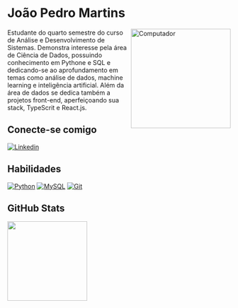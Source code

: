 # João Pedro Martins
<img src="https://github.com/julianazanelatto/image_data_science/blob/main/data_science.png" min-width="250px" max-width="225px" width="225px" align="right" alt="Computador">

Estudante do quarto semestre do curso de Análise e Desenvolvimento de Sistemas. Demonstra interesse pela área de Ciência de Dados, possuindo conhecimento em Pythone e SQL e dedicando-se ao aprofundamento em temas como análise de dados, machine learning e inteligência artificial. Além da área de dados se dedica também a projetos front-end, aperfeiçoando sua stack, TypeScrit e React.js.

## Conecte-se comigo
[![Linkedin](https://img.shields.io/badge/LinkedIn-0077B5?style=for-the-badge&logo=linkedin&logoColor=white)](https://www.linkedin.com/in/jotap53/)

## Habilidades
[![Python](https://img.shields.io/badge/Python-4682B4?style=for-the-badge&logo=python&logoColor=white)]()
[![MySQL](https://img.shields.io/badge/MySQL-008B8B?style=for-the-badge&logo=mysql&logoColor=white)]()
[![Git](https://img.shields.io/badge/Git-FF4500?style=for-the-badge&logo=git&logoColor=white)]()

## GitHub Stats
<div>
    <a href="https://github.com/JotaP53">
    <img height="180em" src="https://github-readme-stats.vercel.app/api?username=JotaP53&show_icons=true&theme=transparent">
</div>
